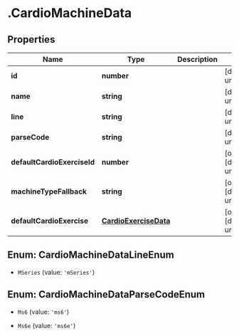 # .CardioMachineData

## Properties

Name | Type | Description | Notes
------------ | ------------- | ------------- | -------------
**id** | **number** |  | [default to undefined]
**name** | **string** |  | [default to undefined]
**line** | **string** |  | [default to undefined]
**parseCode** | **string** |  | [default to undefined]
**defaultCardioExerciseId** | **number** |  | [optional] [default to undefined]
**machineTypeFallback** | **string** |  | [optional] [default to undefined]
**defaultCardioExercise** | [**CardioExerciseData**](CardioExerciseData.md) |  | [optional] [default to undefined]



## Enum: CardioMachineDataLineEnum


* `MSeries` (value: `'mSeries'`)





## Enum: CardioMachineDataParseCodeEnum


* `Ms6` (value: `'ms6'`)

* `Ms6e` (value: `'ms6e'`)



